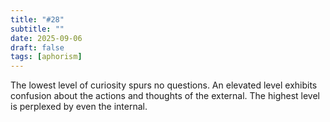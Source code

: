 ```yaml
---
title: "#28"
subtitle: ""
date: 2025-09-06
draft: false
tags: [aphorism]
---
```


The lowest level of curiosity spurs no questions. An elevated level exhibits confusion about the actions and thoughts of the external. The highest level is perplexed by even the internal.
